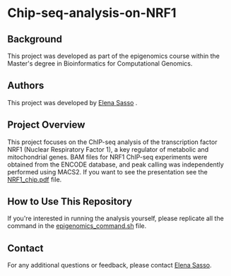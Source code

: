 # Chip-seq-analysis-on-NRF1

## Background
This project was developed as part of the epigenomics course within the Master's degree in Bioinformatics for Computational Genomics.


## Authors
This project was developed by [Elena Sasso](https://github.com/elenasasso) .


## Project Overview
This project focuses on the ChIP-seq analysis of the transcription factor NRF1 (Nuclear Respiratory Factor 1), a key regulator of metabolic 
and mitochondrial genes. BAM files for NRF1 ChIP-seq experiments were obtained from the ENCODE database, and peak calling was independently 
performed using MACS2.
If you want to see the presentation see the [NRF1_chip.pdf](NRF1_chip.pdf) file.

## How to Use This Repository
If you're interested in running the analysis yourself, please replicate all the command in the [epigenomics_command.sh](epigenomics_command.sh) file.


## Contact
For any additional questions or feedback, please contact [Elena Sasso](mailto:elenasasso01@gmail.com).

